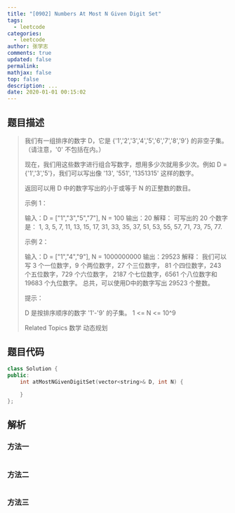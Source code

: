 ```yaml
---
title: "[0902] Numbers At Most N Given Digit Set"
tags:
  - leetcode
categories:
  - leetcode
author: 张学志
comments: true
updated: false
permalink:
mathjax: false
top: false
description: ...
date: 2020-01-01 00:15:02
---
```


## 题目描述

> 我们有一组排序的数字 D，它是 {'1','2','3','4','5','6','7','8','9'} 的非空子集。（请注意，'0' 不包括在内。） 
> 
> 现在，我们用这些数字进行组合写数字，想用多少次就用多少次。例如 D = {'1','3','5'}，我们可以写出像 '13', '551', '1351315' 这样的数字。 
> 
> 返回可以用 D 中的数字写出的小于或等于 N 的正整数的数目。 
> 
> 
> 
> 示例 1： 
> 
> 输入：D = ["1","3","5","7"], N = 100
> 输出：20
> 解释：
> 可写出的 20 个数字是：
> 1, 3, 5, 7, 11, 13, 15, 17, 31, 33, 35, 37, 51, 53, 55, 57, 71, 73, 75, 77.
> 
> 
> 示例 2： 
> 
> 输入：D = ["1","4","9"], N = 1000000000
> 输出：29523
> 解释：
> 我们可以写 3 个一位数字，9 个两位数字，27 个三位数字，
> 81 个四位数字，243 个五位数字，729 个六位数字，
> 2187 个七位数字，6561 个八位数字和 19683 个九位数字。
> 总共，可以使用D中的数字写出 29523 个整数。 
> 
> 
> 
> 提示： 
> 
> 
> D 是按排序顺序的数字 '1'-'9' 的子集。 
> 1 <= N <= 10^9 
> 
> Related Topics 数学 动态规划

## 题目代码

```cpp
class Solution {
public:
    int atMostNGivenDigitSet(vector<string>& D, int N) {
        
    }
};
```

## 解析

### 方法一

```cpp

```

### 方法二

```cpp

```

### 方法三

```cpp

```

